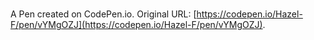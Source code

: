 # 

A Pen created on CodePen.io. Original URL: [https://codepen.io/Hazel-F/pen/vYMgOZJ](https://codepen.io/Hazel-F/pen/vYMgOZJ).

